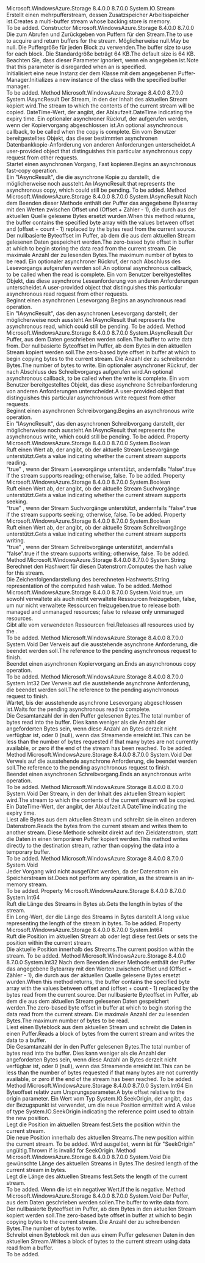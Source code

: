 <Type Name="MultiBufferMemoryStream" FullName="Microsoft.WindowsAzure.Storage.Core.MultiBufferMemoryStream">
  <TypeSignature Language="C#" Value="public class MultiBufferMemoryStream : System.IO.Stream" />
  <TypeSignature Language="ILAsm" Value=".class public auto ansi beforefieldinit MultiBufferMemoryStream extends System.IO.Stream" />
  <TypeSignature Language="DocId" Value="T:Microsoft.WindowsAzure.Storage.Core.MultiBufferMemoryStream" />
  <TypeSignature Language="VB.NET" Value="Public Class MultiBufferMemoryStream&#xA;Inherits Stream" />
  <TypeSignature Language="F#" Value="type MultiBufferMemoryStream = class&#xA;    inherit Stream" />
  <AssemblyInfo>
    <AssemblyName>Microsoft.WindowsAzure.Storage</AssemblyName>
    <AssemblyVersion>8.4.0.0</AssemblyVersion>
    <AssemblyVersion>8.7.0.0</AssemblyVersion>
  </AssemblyInfo>
  <Base>
    <BaseTypeName>System.IO.Stream</BaseTypeName>
  </Base>
  <Interfaces />
  <Docs>
    <summary>
            <span data-ttu-id="77913-101">Erstellt einen mehrpufferstream, dessen Zusatzspeicher Arbeitsspeicher ist.</span><span class="sxs-lookup"><span data-stu-id="77913-101">Creates a multi-buffer stream whose backing store is memory.</span></span>
            </summary>
    <remarks>To be added.</remarks>
  </Docs>
  <Members>
    <Member MemberName=".ctor">
      <MemberSignature Language="C#" Value="public MultiBufferMemoryStream (Microsoft.WindowsAzure.Storage.IBufferManager bufferManager, int bufferSize = 65536);" />
      <MemberSignature Language="ILAsm" Value=".method public hidebysig specialname rtspecialname instance void .ctor(class Microsoft.WindowsAzure.Storage.IBufferManager bufferManager, int32 bufferSize) cil managed" />
      <MemberSignature Language="DocId" Value="M:Microsoft.WindowsAzure.Storage.Core.MultiBufferMemoryStream.#ctor(Microsoft.WindowsAzure.Storage.IBufferManager,System.Int32)" />
      <MemberSignature Language="VB.NET" Value="Public Sub New (bufferManager As IBufferManager, Optional bufferSize As Integer = 65536)" />
      <MemberSignature Language="F#" Value="new Microsoft.WindowsAzure.Storage.Core.MultiBufferMemoryStream : Microsoft.WindowsAzure.Storage.IBufferManager * int -&gt; Microsoft.WindowsAzure.Storage.Core.MultiBufferMemoryStream" Usage="new Microsoft.WindowsAzure.Storage.Core.MultiBufferMemoryStream (bufferManager, bufferSize)" />
      <MemberType>Constructor</MemberType>
      <AssemblyInfo>
        <AssemblyName>Microsoft.WindowsAzure.Storage</AssemblyName>
        <AssemblyVersion>8.4.0.0</AssemblyVersion>
        <AssemblyVersion>8.7.0.0</AssemblyVersion>
      </AssemblyInfo>
      <Parameters>
        <Parameter Name="bufferManager" Type="Microsoft.WindowsAzure.Storage.IBufferManager" />
        <Parameter Name="bufferSize" Type="System.Int32" />
      </Parameters>
      <Docs>
        <param name="bufferManager"><span data-ttu-id="77913-102">Die <see cref="T:Microsoft.WindowsAzure.Storage.IBufferManager" /> zum Abrufen und Zurückgeben von Puffern für den Stream.</span><span class="sxs-lookup"><span data-stu-id="77913-102">The <see cref="T:Microsoft.WindowsAzure.Storage.IBufferManager" /> to use to acquire and return buffers for the stream.</span></span> <span data-ttu-id="77913-103">Möglicherweise <c>null</c>.</span><span class="sxs-lookup"><span data-stu-id="77913-103">May be <c>null</c>.</span></span></param>
        <param name="bufferSize"><span data-ttu-id="77913-104">Die Puffergröße für jeden Block zu verwenden.</span><span class="sxs-lookup"><span data-stu-id="77913-104">The buffer size to use for each block.</span></span> <span data-ttu-id="77913-105">Die Standardgröße beträgt 64 KB.</span><span class="sxs-lookup"><span data-stu-id="77913-105">The default size is 64 KB.</span></span> <span data-ttu-id="77913-106">Beachten Sie, dass dieser Parameter ignoriert, wenn ein <see cref="T:Microsoft.WindowsAzure.Storage.IBufferManager" /> angegeben ist.</span><span class="sxs-lookup"><span data-stu-id="77913-106">Note that this parameter is disregarded when an <see cref="T:Microsoft.WindowsAzure.Storage.IBufferManager" /> is specified.</span></span></param>
        <summary>
             <span data-ttu-id="77913-107">Initialisiert eine neue Instanz der dem <see cref="T:Microsoft.WindowsAzure.Storage.Core.MultiBufferMemoryStream" /> Klasse mit dem angegebenen Puffer-Manager.</span><span class="sxs-lookup"><span data-stu-id="77913-107">Initializes a new instance of the <see cref="T:Microsoft.WindowsAzure.Storage.Core.MultiBufferMemoryStream" /> class with the specified buffer manager.</span></span>
            </summary>
        <remarks>To be added.</remarks>
      </Docs>
    </Member>
    <Member MemberName="BeginFastCopyTo">
      <MemberSignature Language="C#" Value="public IAsyncResult BeginFastCopyTo (System.IO.Stream destination, Nullable&lt;DateTime&gt; expiryTime, AsyncCallback callback, object state);" />
      <MemberSignature Language="ILAsm" Value=".method public hidebysig instance class System.IAsyncResult BeginFastCopyTo(class System.IO.Stream destination, valuetype System.Nullable`1&lt;valuetype System.DateTime&gt; expiryTime, class System.AsyncCallback callback, object state) cil managed" />
      <MemberSignature Language="DocId" Value="M:Microsoft.WindowsAzure.Storage.Core.MultiBufferMemoryStream.BeginFastCopyTo(System.IO.Stream,System.Nullable{System.DateTime},System.AsyncCallback,System.Object)" />
      <MemberSignature Language="VB.NET" Value="Public Function BeginFastCopyTo (destination As Stream, expiryTime As Nullable(Of DateTime), callback As AsyncCallback, state As Object) As IAsyncResult" />
      <MemberSignature Language="F#" Value="member this.BeginFastCopyTo : System.IO.Stream * Nullable&lt;DateTime&gt; * AsyncCallback * obj -&gt; IAsyncResult" Usage="multiBufferMemoryStream.BeginFastCopyTo (destination, expiryTime, callback, state)" />
      <MemberType>Method</MemberType>
      <AssemblyInfo>
        <AssemblyName>Microsoft.WindowsAzure.Storage</AssemblyName>
        <AssemblyVersion>8.4.0.0</AssemblyVersion>
        <AssemblyVersion>8.7.0.0</AssemblyVersion>
      </AssemblyInfo>
      <ReturnValue>
        <ReturnType>System.IAsyncResult</ReturnType>
      </ReturnValue>
      <Parameters>
        <Parameter Name="destination" Type="System.IO.Stream" />
        <Parameter Name="expiryTime" Type="System.Nullable&lt;System.DateTime&gt;" />
        <Parameter Name="callback" Type="System.AsyncCallback" />
        <Parameter Name="state" Type="System.Object" />
      </Parameters>
      <Docs>
        <param name="destination"><span data-ttu-id="77913-108">Der Stream, in den der Inhalt des aktuellen Stream kopiert wird.</span><span class="sxs-lookup"><span data-stu-id="77913-108">The stream to which the contents of the current stream will be copied.</span></span></param>
        <param name="expiryTime"><span data-ttu-id="77913-109">DateTime-Wert, der angibt, der Ablaufzeit.</span><span class="sxs-lookup"><span data-stu-id="77913-109">DateTime indicating the expiry time.</span></span></param>
        <param name="callback"><span data-ttu-id="77913-110">Ein optionaler asynchroner Rückruf, der aufgerufen werden, wenn der Kopiervorgang abgeschlossen ist.</span><span class="sxs-lookup"><span data-stu-id="77913-110">An optional asynchronous callback, to be called when the copy is complete.</span></span></param>
        <param name="state"><span data-ttu-id="77913-111">Ein vom Benutzer bereitgestelltes Objekt, das dieser bestimmten asynchronen Datenbankkopie-Anforderung von anderen Anforderungen unterscheidet.</span><span class="sxs-lookup"><span data-stu-id="77913-111">A user-provided object that distinguishes this particular asynchronous copy request from other requests.</span></span></param>
        <summary>
            <span data-ttu-id="77913-112">Startet einen asynchronen Vorgang, Fast kopieren.</span><span class="sxs-lookup"><span data-stu-id="77913-112">Begins an asynchronous fast-copy operation.</span></span>
            </summary>
        <returns><span data-ttu-id="77913-113">Ein "IAsyncResult", die die asynchrone Kopie zu darstellt, die möglicherweise noch aussteht.</span><span class="sxs-lookup"><span data-stu-id="77913-113">An IAsyncResult that represents the asynchronous copy, which could still be pending.</span></span></returns>
        <remarks>To be added.</remarks>
      </Docs>
    </Member>
    <Member MemberName="BeginRead">
      <MemberSignature Language="C#" Value="public override IAsyncResult BeginRead (byte[] buffer, int offset, int count, AsyncCallback callback, object state);" />
      <MemberSignature Language="ILAsm" Value=".method public hidebysig virtual instance class System.IAsyncResult BeginRead(unsigned int8[] buffer, int32 offset, int32 count, class System.AsyncCallback callback, object state) cil managed" />
      <MemberSignature Language="DocId" Value="M:Microsoft.WindowsAzure.Storage.Core.MultiBufferMemoryStream.BeginRead(System.Byte[],System.Int32,System.Int32,System.AsyncCallback,System.Object)" />
      <MemberSignature Language="VB.NET" Value="Public Overrides Function BeginRead (buffer As Byte(), offset As Integer, count As Integer, callback As AsyncCallback, state As Object) As IAsyncResult" />
      <MemberSignature Language="F#" Value="override this.BeginRead : byte[] * int * int * AsyncCallback * obj -&gt; IAsyncResult" Usage="multiBufferMemoryStream.BeginRead (buffer, offset, count, callback, state)" />
      <MemberType>Method</MemberType>
      <AssemblyInfo>
        <AssemblyName>Microsoft.WindowsAzure.Storage</AssemblyName>
        <AssemblyVersion>8.4.0.0</AssemblyVersion>
        <AssemblyVersion>8.7.0.0</AssemblyVersion>
      </AssemblyInfo>
      <ReturnValue>
        <ReturnType>System.IAsyncResult</ReturnType>
      </ReturnValue>
      <Parameters>
        <Parameter Name="buffer" Type="System.Byte[]" />
        <Parameter Name="offset" Type="System.Int32" />
        <Parameter Name="count" Type="System.Int32" />
        <Parameter Name="callback" Type="System.AsyncCallback" />
        <Parameter Name="state" Type="System.Object" />
      </Parameters>
      <Docs>
        <param name="buffer"><span data-ttu-id="77913-114">Nach dem Beenden dieser Methode enthält der Puffer das angegebene Bytearray mit den Werten zwischen Offset und (Offset + Zähler - 1), die durch aus der aktuellen Quelle gelesene Bytes ersetzt wurden.</span><span class="sxs-lookup"><span data-stu-id="77913-114">When this method returns, the buffer contains the specified byte array with the values between offset and (offset + count - 1) replaced by the bytes read from the current source.</span></span></param>
        <param name="offset"><span data-ttu-id="77913-115">Der nullbasierte Byteoffset im Puffer, ab dem die aus dem aktuellen Stream gelesenen Daten gespeichert werden.</span><span class="sxs-lookup"><span data-stu-id="77913-115">The zero-based byte offset in buffer at which to begin storing the data read from the current stream.</span></span></param>
        <param name="count"><span data-ttu-id="77913-116">Die maximale Anzahl der zu lesenden Bytes.</span><span class="sxs-lookup"><span data-stu-id="77913-116">The maximum number of bytes to be read.</span></span></param>
        <param name="callback"><span data-ttu-id="77913-117">Ein optionaler asynchroner Rückruf, der nach Abschluss des Lesevorgangs aufgerufen werden soll.</span><span class="sxs-lookup"><span data-stu-id="77913-117">An optional asynchronous callback, to be called when the read is complete.</span></span></param>
        <param name="state"><span data-ttu-id="77913-118">Ein vom Benutzer bereitgestelltes Objekt, das diese asynchrone Leseanforderung von anderen Anforderungen unterscheidet.</span><span class="sxs-lookup"><span data-stu-id="77913-118">A user-provided object that distinguishes this particular asynchronous read request from other requests.</span></span></param>
        <summary>
            <span data-ttu-id="77913-119">Beginnt einen asynchronen Lesevorgang.</span><span class="sxs-lookup"><span data-stu-id="77913-119">Begins an asynchronous read operation.</span></span>
            </summary>
        <returns><span data-ttu-id="77913-120">Ein "IAsyncResult", das den asynchronen Lesevorgang darstellt, der möglicherweise noch aussteht.</span><span class="sxs-lookup"><span data-stu-id="77913-120">An IAsyncResult that represents the asynchronous read, which could still be pending.</span></span></returns>
        <remarks>To be added.</remarks>
      </Docs>
    </Member>
    <Member MemberName="BeginWrite">
      <MemberSignature Language="C#" Value="public override IAsyncResult BeginWrite (byte[] buffer, int offset, int count, AsyncCallback callback, object state);" />
      <MemberSignature Language="ILAsm" Value=".method public hidebysig virtual instance class System.IAsyncResult BeginWrite(unsigned int8[] buffer, int32 offset, int32 count, class System.AsyncCallback callback, object state) cil managed" />
      <MemberSignature Language="DocId" Value="M:Microsoft.WindowsAzure.Storage.Core.MultiBufferMemoryStream.BeginWrite(System.Byte[],System.Int32,System.Int32,System.AsyncCallback,System.Object)" />
      <MemberSignature Language="VB.NET" Value="Public Overrides Function BeginWrite (buffer As Byte(), offset As Integer, count As Integer, callback As AsyncCallback, state As Object) As IAsyncResult" />
      <MemberSignature Language="F#" Value="override this.BeginWrite : byte[] * int * int * AsyncCallback * obj -&gt; IAsyncResult" Usage="multiBufferMemoryStream.BeginWrite (buffer, offset, count, callback, state)" />
      <MemberType>Method</MemberType>
      <AssemblyInfo>
        <AssemblyName>Microsoft.WindowsAzure.Storage</AssemblyName>
        <AssemblyVersion>8.4.0.0</AssemblyVersion>
        <AssemblyVersion>8.7.0.0</AssemblyVersion>
      </AssemblyInfo>
      <ReturnValue>
        <ReturnType>System.IAsyncResult</ReturnType>
      </ReturnValue>
      <Parameters>
        <Parameter Name="buffer" Type="System.Byte[]" />
        <Parameter Name="offset" Type="System.Int32" />
        <Parameter Name="count" Type="System.Int32" />
        <Parameter Name="callback" Type="System.AsyncCallback" />
        <Parameter Name="state" Type="System.Object" />
      </Parameters>
      <Docs>
        <param name="buffer"><span data-ttu-id="77913-121">Der Puffer, aus dem Daten geschrieben werden sollen.</span><span class="sxs-lookup"><span data-stu-id="77913-121">The buffer to write data from.</span></span></param>
        <param name="offset"><span data-ttu-id="77913-122">Der nullbasierte Byteoffset im Puffer, ab dem Bytes in den aktuellen Stream kopiert werden soll.</span><span class="sxs-lookup"><span data-stu-id="77913-122">The zero-based byte offset in buffer at which to begin copying bytes to the current stream.</span></span></param>
        <param name="count"><span data-ttu-id="77913-123">Die Anzahl der zu schreibenden Bytes.</span><span class="sxs-lookup"><span data-stu-id="77913-123">The number of bytes to write.</span></span></param>
        <param name="callback"><span data-ttu-id="77913-124">Ein optionaler asynchroner Rückruf, der nach Abschluss des Schreibvorgangs aufgerufen wird.</span><span class="sxs-lookup"><span data-stu-id="77913-124">An optional asynchronous callback, to be called when the write is complete.</span></span></param>
        <param name="state"><span data-ttu-id="77913-125">Ein vom Benutzer bereitgestelltes Objekt, das diese asynchrone Schreibanforderung von anderen Anforderungen unterscheidet.</span><span class="sxs-lookup"><span data-stu-id="77913-125">A user-provided object that distinguishes this particular asynchronous write request from other requests.</span></span></param>
        <summary>
            <span data-ttu-id="77913-126">Beginnt einen asynchronen Schreibvorgang.</span><span class="sxs-lookup"><span data-stu-id="77913-126">Begins an asynchronous write operation.</span></span>
            </summary>
        <returns><span data-ttu-id="77913-127">Ein "IAsyncResult", das den asynchronen Schreibvorgang darstellt, der möglicherweise noch aussteht.</span><span class="sxs-lookup"><span data-stu-id="77913-127">An IAsyncResult that represents the asynchronous write, which could still be pending.</span></span></returns>
        <remarks>To be added.</remarks>
      </Docs>
    </Member>
    <Member MemberName="CanRead">
      <MemberSignature Language="C#" Value="public override bool CanRead { get; }" />
      <MemberSignature Language="ILAsm" Value=".property instance bool CanRead" />
      <MemberSignature Language="DocId" Value="P:Microsoft.WindowsAzure.Storage.Core.MultiBufferMemoryStream.CanRead" />
      <MemberSignature Language="VB.NET" Value="Public Overrides ReadOnly Property CanRead As Boolean" />
      <MemberSignature Language="F#" Value="member this.CanRead : bool" Usage="Microsoft.WindowsAzure.Storage.Core.MultiBufferMemoryStream.CanRead" />
      <MemberType>Property</MemberType>
      <AssemblyInfo>
        <AssemblyName>Microsoft.WindowsAzure.Storage</AssemblyName>
        <AssemblyVersion>8.4.0.0</AssemblyVersion>
        <AssemblyVersion>8.7.0.0</AssemblyVersion>
      </AssemblyInfo>
      <ReturnValue>
        <ReturnType>System.Boolean</ReturnType>
      </ReturnValue>
      <Docs>
        <summary>
            <span data-ttu-id="77913-128">Ruft einen Wert ab, der angibt, ob der aktuelle Stream Lesevorgänge unterstützt.</span><span class="sxs-lookup"><span data-stu-id="77913-128">Gets a value indicating whether the current stream supports reading.</span></span>
            </summary>
        <value>
          <span data-ttu-id="77913-129"><c>"true"</c> , wenn der Stream Lesevorgänge unterstützt, andernfalls <c>"false"</c>.</span><span class="sxs-lookup"><span data-stu-id="77913-129"><c>true</c> if the stream supports reading; otherwise, <c>false</c>.</span></span></value>
        <remarks>To be added.</remarks>
      </Docs>
    </Member>
    <Member MemberName="CanSeek">
      <MemberSignature Language="C#" Value="public override bool CanSeek { get; }" />
      <MemberSignature Language="ILAsm" Value=".property instance bool CanSeek" />
      <MemberSignature Language="DocId" Value="P:Microsoft.WindowsAzure.Storage.Core.MultiBufferMemoryStream.CanSeek" />
      <MemberSignature Language="VB.NET" Value="Public Overrides ReadOnly Property CanSeek As Boolean" />
      <MemberSignature Language="F#" Value="member this.CanSeek : bool" Usage="Microsoft.WindowsAzure.Storage.Core.MultiBufferMemoryStream.CanSeek" />
      <MemberType>Property</MemberType>
      <AssemblyInfo>
        <AssemblyName>Microsoft.WindowsAzure.Storage</AssemblyName>
        <AssemblyVersion>8.4.0.0</AssemblyVersion>
        <AssemblyVersion>8.7.0.0</AssemblyVersion>
      </AssemblyInfo>
      <ReturnValue>
        <ReturnType>System.Boolean</ReturnType>
      </ReturnValue>
      <Docs>
        <summary>
            <span data-ttu-id="77913-130">Ruft einen Wert ab, der angibt, ob der aktuelle Stream Suchvorgänge unterstützt.</span><span class="sxs-lookup"><span data-stu-id="77913-130">Gets a value indicating whether the current stream supports seeking.</span></span>
            </summary>
        <value>
          <span data-ttu-id="77913-131"><c>"true"</c> , wenn der Stream Suchvorgänge unterstützt, andernfalls <c>"false"</c>.</span><span class="sxs-lookup"><span data-stu-id="77913-131"><c>true</c> if the stream supports seeking; otherwise, <c>false</c>.</span></span></value>
        <remarks>To be added.</remarks>
      </Docs>
    </Member>
    <Member MemberName="CanWrite">
      <MemberSignature Language="C#" Value="public override bool CanWrite { get; }" />
      <MemberSignature Language="ILAsm" Value=".property instance bool CanWrite" />
      <MemberSignature Language="DocId" Value="P:Microsoft.WindowsAzure.Storage.Core.MultiBufferMemoryStream.CanWrite" />
      <MemberSignature Language="VB.NET" Value="Public Overrides ReadOnly Property CanWrite As Boolean" />
      <MemberSignature Language="F#" Value="member this.CanWrite : bool" Usage="Microsoft.WindowsAzure.Storage.Core.MultiBufferMemoryStream.CanWrite" />
      <MemberType>Property</MemberType>
      <AssemblyInfo>
        <AssemblyName>Microsoft.WindowsAzure.Storage</AssemblyName>
        <AssemblyVersion>8.4.0.0</AssemblyVersion>
        <AssemblyVersion>8.7.0.0</AssemblyVersion>
      </AssemblyInfo>
      <ReturnValue>
        <ReturnType>System.Boolean</ReturnType>
      </ReturnValue>
      <Docs>
        <summary>
            <span data-ttu-id="77913-132">Ruft einen Wert ab, der angibt, ob der aktuelle Stream Schreibvorgänge unterstützt.</span><span class="sxs-lookup"><span data-stu-id="77913-132">Gets a value indicating whether the current stream supports writing.</span></span>
            </summary>
        <value>
          <span data-ttu-id="77913-133"><c>"true"</c> , wenn der Stream Schreibvorgänge unterstützt, andernfalls <c>"false"</c>.</span><span class="sxs-lookup"><span data-stu-id="77913-133"><c>true</c> if the stream supports writing; otherwise, <c>false</c>.</span></span></value>
        <remarks>To be added.</remarks>
      </Docs>
    </Member>
    <Member MemberName="ComputeMD5Hash">
      <MemberSignature Language="C#" Value="public string ComputeMD5Hash ();" />
      <MemberSignature Language="ILAsm" Value=".method public hidebysig instance string ComputeMD5Hash() cil managed" />
      <MemberSignature Language="DocId" Value="M:Microsoft.WindowsAzure.Storage.Core.MultiBufferMemoryStream.ComputeMD5Hash" />
      <MemberSignature Language="VB.NET" Value="Public Function ComputeMD5Hash () As String" />
      <MemberSignature Language="F#" Value="member this.ComputeMD5Hash : unit -&gt; string" Usage="multiBufferMemoryStream.ComputeMD5Hash " />
      <MemberType>Method</MemberType>
      <AssemblyInfo>
        <AssemblyName>Microsoft.WindowsAzure.Storage</AssemblyName>
        <AssemblyVersion>8.4.0.0</AssemblyVersion>
        <AssemblyVersion>8.7.0.0</AssemblyVersion>
      </AssemblyInfo>
      <ReturnValue>
        <ReturnType>System.String</ReturnType>
      </ReturnValue>
      <Parameters />
      <Docs>
        <summary>
            <span data-ttu-id="77913-134">Berechnet den Hashwert für diesen Datenstrom.</span><span class="sxs-lookup"><span data-stu-id="77913-134">Computes the hash value for this stream.</span></span>
            </summary>
        <returns><span data-ttu-id="77913-135">Die Zeichenfolgendarstellung des berechneten Hashwerts.</span><span class="sxs-lookup"><span data-stu-id="77913-135">String representation of the computed hash value.</span></span></returns>
        <remarks>To be added.</remarks>
      </Docs>
    </Member>
    <Member MemberName="Dispose">
      <MemberSignature Language="C#" Value="protected override void Dispose (bool disposing);" />
      <MemberSignature Language="ILAsm" Value=".method familyhidebysig virtual instance void Dispose(bool disposing) cil managed" />
      <MemberSignature Language="DocId" Value="M:Microsoft.WindowsAzure.Storage.Core.MultiBufferMemoryStream.Dispose(System.Boolean)" />
      <MemberSignature Language="VB.NET" Value="Protected Overrides Sub Dispose (disposing As Boolean)" />
      <MemberSignature Language="F#" Value="override this.Dispose : bool -&gt; unit" Usage="multiBufferMemoryStream.Dispose disposing" />
      <MemberType>Method</MemberType>
      <AssemblyInfo>
        <AssemblyName>Microsoft.WindowsAzure.Storage</AssemblyName>
        <AssemblyVersion>8.4.0.0</AssemblyVersion>
        <AssemblyVersion>8.7.0.0</AssemblyVersion>
      </AssemblyInfo>
      <ReturnValue>
        <ReturnType>System.Void</ReturnType>
      </ReturnValue>
      <Parameters>
        <Parameter Name="disposing" Type="System.Boolean" />
      </Parameters>
      <Docs>
        <param name="disposing"><span data-ttu-id="77913-136">true, um sowohl verwaltete als auch nicht verwaltete Ressourcen freizugeben, false, um nur nicht verwaltete Ressourcen freizugeben.</span><span class="sxs-lookup"><span data-stu-id="77913-136">true to release both managed and unmanaged resources; false to release only unmanaged resources.</span></span></param>
        <summary>
            <span data-ttu-id="77913-137">Gibt alle vom <see cref="T:Microsoft.WindowsAzure.Storage.Core.MultiBufferMemoryStream" /> verwendeten Ressourcen frei.</span><span class="sxs-lookup"><span data-stu-id="77913-137">Releases all resources used by the <see cref="T:Microsoft.WindowsAzure.Storage.Core.MultiBufferMemoryStream" />.</span></span>
            </summary>
        <remarks>To be added.</remarks>
      </Docs>
    </Member>
    <Member MemberName="EndFastCopyTo">
      <MemberSignature Language="C#" Value="public void EndFastCopyTo (IAsyncResult asyncResult);" />
      <MemberSignature Language="ILAsm" Value=".method public hidebysig instance void EndFastCopyTo(class System.IAsyncResult asyncResult) cil managed" />
      <MemberSignature Language="DocId" Value="M:Microsoft.WindowsAzure.Storage.Core.MultiBufferMemoryStream.EndFastCopyTo(System.IAsyncResult)" />
      <MemberSignature Language="VB.NET" Value="Public Sub EndFastCopyTo (asyncResult As IAsyncResult)" />
      <MemberSignature Language="F#" Value="member this.EndFastCopyTo : IAsyncResult -&gt; unit" Usage="multiBufferMemoryStream.EndFastCopyTo asyncResult" />
      <MemberType>Method</MemberType>
      <AssemblyInfo>
        <AssemblyName>Microsoft.WindowsAzure.Storage</AssemblyName>
        <AssemblyVersion>8.4.0.0</AssemblyVersion>
        <AssemblyVersion>8.7.0.0</AssemblyVersion>
      </AssemblyInfo>
      <ReturnValue>
        <ReturnType>System.Void</ReturnType>
      </ReturnValue>
      <Parameters>
        <Parameter Name="asyncResult" Type="System.IAsyncResult" />
      </Parameters>
      <Docs>
        <param name="asyncResult"><span data-ttu-id="77913-138">Der Verweis auf die ausstehende asynchrone Anforderung, die beendet werden soll.</span><span class="sxs-lookup"><span data-stu-id="77913-138">The reference to the pending asynchronous request to finish.</span></span></param>
        <summary>
            <span data-ttu-id="77913-139">Beendet einen asynchronen Kopiervorgang an.</span><span class="sxs-lookup"><span data-stu-id="77913-139">Ends an asynchronous copy operation.</span></span>
            </summary>
        <remarks>To be added.</remarks>
      </Docs>
    </Member>
    <Member MemberName="EndRead">
      <MemberSignature Language="C#" Value="public override int EndRead (IAsyncResult asyncResult);" />
      <MemberSignature Language="ILAsm" Value=".method public hidebysig virtual instance int32 EndRead(class System.IAsyncResult asyncResult) cil managed" />
      <MemberSignature Language="DocId" Value="M:Microsoft.WindowsAzure.Storage.Core.MultiBufferMemoryStream.EndRead(System.IAsyncResult)" />
      <MemberSignature Language="VB.NET" Value="Public Overrides Function EndRead (asyncResult As IAsyncResult) As Integer" />
      <MemberSignature Language="F#" Value="override this.EndRead : IAsyncResult -&gt; int" Usage="multiBufferMemoryStream.EndRead asyncResult" />
      <MemberType>Method</MemberType>
      <AssemblyInfo>
        <AssemblyName>Microsoft.WindowsAzure.Storage</AssemblyName>
        <AssemblyVersion>8.4.0.0</AssemblyVersion>
        <AssemblyVersion>8.7.0.0</AssemblyVersion>
      </AssemblyInfo>
      <ReturnValue>
        <ReturnType>System.Int32</ReturnType>
      </ReturnValue>
      <Parameters>
        <Parameter Name="asyncResult" Type="System.IAsyncResult" />
      </Parameters>
      <Docs>
        <param name="asyncResult"><span data-ttu-id="77913-140">Der Verweis auf die ausstehende asynchrone Anforderung, die beendet werden soll.</span><span class="sxs-lookup"><span data-stu-id="77913-140">The reference to the pending asynchronous request to finish.</span></span></param>
        <summary>
            <span data-ttu-id="77913-141">Wartet, bis der ausstehende asynchrone Lesevorgang abgeschlossen ist.</span><span class="sxs-lookup"><span data-stu-id="77913-141">Waits for the pending asynchronous read to complete.</span></span>
            </summary>
        <returns><span data-ttu-id="77913-142">Die Gesamtanzahl der in den Puffer gelesenen Bytes.</span><span class="sxs-lookup"><span data-stu-id="77913-142">The total number of bytes read into the buffer.</span></span> <span data-ttu-id="77913-143">Dies kann weniger als die Anzahl der angeforderten Bytes sein, wenn diese Anzahl an Bytes derzeit nicht verfügbar ist, oder 0 (null), wenn das Streamende erreicht ist.</span><span class="sxs-lookup"><span data-stu-id="77913-143">This can be less than the number of bytes requested if that many bytes are not currently available, or zero if the end of the stream has been reached.</span></span></returns>
        <remarks>To be added.</remarks>
      </Docs>
    </Member>
    <Member MemberName="EndWrite">
      <MemberSignature Language="C#" Value="public override void EndWrite (IAsyncResult asyncResult);" />
      <MemberSignature Language="ILAsm" Value=".method public hidebysig virtual instance void EndWrite(class System.IAsyncResult asyncResult) cil managed" />
      <MemberSignature Language="DocId" Value="M:Microsoft.WindowsAzure.Storage.Core.MultiBufferMemoryStream.EndWrite(System.IAsyncResult)" />
      <MemberSignature Language="VB.NET" Value="Public Overrides Sub EndWrite (asyncResult As IAsyncResult)" />
      <MemberSignature Language="F#" Value="override this.EndWrite : IAsyncResult -&gt; unit" Usage="multiBufferMemoryStream.EndWrite asyncResult" />
      <MemberType>Method</MemberType>
      <AssemblyInfo>
        <AssemblyName>Microsoft.WindowsAzure.Storage</AssemblyName>
        <AssemblyVersion>8.4.0.0</AssemblyVersion>
        <AssemblyVersion>8.7.0.0</AssemblyVersion>
      </AssemblyInfo>
      <ReturnValue>
        <ReturnType>System.Void</ReturnType>
      </ReturnValue>
      <Parameters>
        <Parameter Name="asyncResult" Type="System.IAsyncResult" />
      </Parameters>
      <Docs>
        <param name="asyncResult"><span data-ttu-id="77913-144">Der Verweis auf die ausstehende asynchrone Anforderung, die beendet werden soll.</span><span class="sxs-lookup"><span data-stu-id="77913-144">The reference to the pending asynchronous request to finish.</span></span></param>
        <summary>
            <span data-ttu-id="77913-145">Beendet einen asynchronen Schreibvorgang.</span><span class="sxs-lookup"><span data-stu-id="77913-145">Ends an asynchronous write operation.</span></span>
            </summary>
        <remarks>To be added.</remarks>
      </Docs>
    </Member>
    <Member MemberName="FastCopyTo">
      <MemberSignature Language="C#" Value="public void FastCopyTo (System.IO.Stream destination, Nullable&lt;DateTime&gt; expiryTime);" />
      <MemberSignature Language="ILAsm" Value=".method public hidebysig instance void FastCopyTo(class System.IO.Stream destination, valuetype System.Nullable`1&lt;valuetype System.DateTime&gt; expiryTime) cil managed" />
      <MemberSignature Language="DocId" Value="M:Microsoft.WindowsAzure.Storage.Core.MultiBufferMemoryStream.FastCopyTo(System.IO.Stream,System.Nullable{System.DateTime})" />
      <MemberSignature Language="VB.NET" Value="Public Sub FastCopyTo (destination As Stream, expiryTime As Nullable(Of DateTime))" />
      <MemberSignature Language="F#" Value="member this.FastCopyTo : System.IO.Stream * Nullable&lt;DateTime&gt; -&gt; unit" Usage="multiBufferMemoryStream.FastCopyTo (destination, expiryTime)" />
      <MemberType>Method</MemberType>
      <AssemblyInfo>
        <AssemblyName>Microsoft.WindowsAzure.Storage</AssemblyName>
        <AssemblyVersion>8.4.0.0</AssemblyVersion>
        <AssemblyVersion>8.7.0.0</AssemblyVersion>
      </AssemblyInfo>
      <ReturnValue>
        <ReturnType>System.Void</ReturnType>
      </ReturnValue>
      <Parameters>
        <Parameter Name="destination" Type="System.IO.Stream" />
        <Parameter Name="expiryTime" Type="System.Nullable&lt;System.DateTime&gt;" />
      </Parameters>
      <Docs>
        <param name="destination"><span data-ttu-id="77913-146">Der Stream, in den der Inhalt des aktuellen Stream kopiert wird.</span><span class="sxs-lookup"><span data-stu-id="77913-146">The stream to which the contents of the current stream will be copied.</span></span></param>
        <param name="expiryTime"><span data-ttu-id="77913-147">Ein DateTime-Wert, der angibt, der Ablaufzeit.</span><span class="sxs-lookup"><span data-stu-id="77913-147">A DateTime indicating the expiry time.</span></span></param>
        <summary>
            <span data-ttu-id="77913-148">Liest alle Bytes aus dem aktuellen Stream und schreibt sie in einen anderen Datenstrom.</span><span class="sxs-lookup"><span data-stu-id="77913-148">Reads the bytes from the current stream and writes them to another stream.</span></span> <span data-ttu-id="77913-149">Diese Methode schreibt direkt auf den Zieldatenstrom, statt die Daten in einen temporären Puffer kopiert werden.</span><span class="sxs-lookup"><span data-stu-id="77913-149">This method writes directly to the destination stream, rather than copying the data into a temporary buffer.</span></span>
            </summary>
        <remarks>To be added.</remarks>
      </Docs>
    </Member>
    <Member MemberName="Flush">
      <MemberSignature Language="C#" Value="public override void Flush ();" />
      <MemberSignature Language="ILAsm" Value=".method public hidebysig virtual instance void Flush() cil managed" />
      <MemberSignature Language="DocId" Value="M:Microsoft.WindowsAzure.Storage.Core.MultiBufferMemoryStream.Flush" />
      <MemberSignature Language="VB.NET" Value="Public Overrides Sub Flush ()" />
      <MemberSignature Language="F#" Value="override this.Flush : unit -&gt; unit" Usage="multiBufferMemoryStream.Flush " />
      <MemberType>Method</MemberType>
      <AssemblyInfo>
        <AssemblyName>Microsoft.WindowsAzure.Storage</AssemblyName>
        <AssemblyVersion>8.4.0.0</AssemblyVersion>
        <AssemblyVersion>8.7.0.0</AssemblyVersion>
      </AssemblyInfo>
      <ReturnValue>
        <ReturnType>System.Void</ReturnType>
      </ReturnValue>
      <Parameters />
      <Docs>
        <summary>
            <span data-ttu-id="77913-150">Jeder Vorgang wird nicht ausgeführt werden, da der Datenstrom ein Speicherstream ist.</span><span class="sxs-lookup"><span data-stu-id="77913-150">Does not perform any operation, as the stream is an in-memory stream.</span></span>
            </summary>
        <remarks>To be added.</remarks>
      </Docs>
    </Member>
    <Member MemberName="Length">
      <MemberSignature Language="C#" Value="public override long Length { get; }" />
      <MemberSignature Language="ILAsm" Value=".property instance int64 Length" />
      <MemberSignature Language="DocId" Value="P:Microsoft.WindowsAzure.Storage.Core.MultiBufferMemoryStream.Length" />
      <MemberSignature Language="VB.NET" Value="Public Overrides ReadOnly Property Length As Long" />
      <MemberSignature Language="F#" Value="member this.Length : int64" Usage="Microsoft.WindowsAzure.Storage.Core.MultiBufferMemoryStream.Length" />
      <MemberType>Property</MemberType>
      <AssemblyInfo>
        <AssemblyName>Microsoft.WindowsAzure.Storage</AssemblyName>
        <AssemblyVersion>8.4.0.0</AssemblyVersion>
        <AssemblyVersion>8.7.0.0</AssemblyVersion>
      </AssemblyInfo>
      <ReturnValue>
        <ReturnType>System.Int64</ReturnType>
      </ReturnValue>
      <Docs>
        <summary>
            <span data-ttu-id="77913-151">Ruft die Länge des Streams in Bytes ab.</span><span class="sxs-lookup"><span data-stu-id="77913-151">Gets the length in bytes of the stream.</span></span>
            </summary>
        <value><span data-ttu-id="77913-152">Ein Long-Wert, der die Länge des Streams in Bytes darstellt.</span><span class="sxs-lookup"><span data-stu-id="77913-152">A long value representing the length of the stream in bytes.</span></span></value>
        <remarks>To be added.</remarks>
      </Docs>
    </Member>
    <Member MemberName="Position">
      <MemberSignature Language="C#" Value="public override long Position { get; set; }" />
      <MemberSignature Language="ILAsm" Value=".property instance int64 Position" />
      <MemberSignature Language="DocId" Value="P:Microsoft.WindowsAzure.Storage.Core.MultiBufferMemoryStream.Position" />
      <MemberSignature Language="VB.NET" Value="Public Overrides Property Position As Long" />
      <MemberSignature Language="F#" Value="member this.Position : int64 with get, set" Usage="Microsoft.WindowsAzure.Storage.Core.MultiBufferMemoryStream.Position" />
      <MemberType>Property</MemberType>
      <AssemblyInfo>
        <AssemblyName>Microsoft.WindowsAzure.Storage</AssemblyName>
        <AssemblyVersion>8.4.0.0</AssemblyVersion>
        <AssemblyVersion>8.7.0.0</AssemblyVersion>
      </AssemblyInfo>
      <ReturnValue>
        <ReturnType>System.Int64</ReturnType>
      </ReturnValue>
      <Docs>
        <summary>
            <span data-ttu-id="77913-153">Ruft die Position im aktuellen Stream ab oder legt diese fest.</span><span class="sxs-lookup"><span data-stu-id="77913-153">Gets or sets the position within the current stream.</span></span>
            </summary>
        <value><span data-ttu-id="77913-154">Die aktuelle Position innerhalb des Streams.</span><span class="sxs-lookup"><span data-stu-id="77913-154">The current position within the stream.</span></span></value>
        <remarks>To be added.</remarks>
      </Docs>
    </Member>
    <Member MemberName="Read">
      <MemberSignature Language="C#" Value="public override int Read (byte[] buffer, int offset, int count);" />
      <MemberSignature Language="ILAsm" Value=".method public hidebysig virtual instance int32 Read(unsigned int8[] buffer, int32 offset, int32 count) cil managed" />
      <MemberSignature Language="DocId" Value="M:Microsoft.WindowsAzure.Storage.Core.MultiBufferMemoryStream.Read(System.Byte[],System.Int32,System.Int32)" />
      <MemberSignature Language="VB.NET" Value="Public Overrides Function Read (buffer As Byte(), offset As Integer, count As Integer) As Integer" />
      <MemberSignature Language="F#" Value="override this.Read : byte[] * int * int -&gt; int" Usage="multiBufferMemoryStream.Read (buffer, offset, count)" />
      <MemberType>Method</MemberType>
      <AssemblyInfo>
        <AssemblyName>Microsoft.WindowsAzure.Storage</AssemblyName>
        <AssemblyVersion>8.4.0.0</AssemblyVersion>
        <AssemblyVersion>8.7.0.0</AssemblyVersion>
      </AssemblyInfo>
      <ReturnValue>
        <ReturnType>System.Int32</ReturnType>
      </ReturnValue>
      <Parameters>
        <Parameter Name="buffer" Type="System.Byte[]" />
        <Parameter Name="offset" Type="System.Int32" />
        <Parameter Name="count" Type="System.Int32" />
      </Parameters>
      <Docs>
        <param name="buffer"><span data-ttu-id="77913-155">Nach dem Beenden dieser Methode enthält der Puffer das angegebene Bytearray mit den Werten zwischen Offset und (Offset + Zähler - 1), die durch aus der aktuellen Quelle gelesene Bytes ersetzt wurden.</span><span class="sxs-lookup"><span data-stu-id="77913-155">When this method returns, the buffer contains the specified byte array with the values between offset and (offset + count - 1) replaced by the bytes read from the current source.</span></span></param>
        <param name="offset"><span data-ttu-id="77913-156">Der nullbasierte Byteoffset im Puffer, ab dem die aus dem aktuellen Stream gelesenen Daten gespeichert werden.</span><span class="sxs-lookup"><span data-stu-id="77913-156">The zero-based byte offset in buffer at which to begin storing the data read from the current stream.</span></span></param>
        <param name="count"><span data-ttu-id="77913-157">Die maximale Anzahl der zu lesenden Bytes.</span><span class="sxs-lookup"><span data-stu-id="77913-157">The maximum number of bytes to be read.</span></span></param>
        <summary>
            <span data-ttu-id="77913-158">Liest einen Byteblock aus dem aktuellen Stream und schreibt die Daten in einen Puffer.</span><span class="sxs-lookup"><span data-stu-id="77913-158">Reads a block of bytes from the current stream and writes the data to a buffer.</span></span>
            </summary>
        <returns><span data-ttu-id="77913-159">Die Gesamtanzahl der in den Puffer gelesenen Bytes.</span><span class="sxs-lookup"><span data-stu-id="77913-159">The total number of bytes read into the buffer.</span></span> <span data-ttu-id="77913-160">Dies kann weniger als die Anzahl der angeforderten Bytes sein, wenn diese Anzahl an Bytes derzeit nicht verfügbar ist, oder 0 (null), wenn das Streamende erreicht ist.</span><span class="sxs-lookup"><span data-stu-id="77913-160">This can be less than the number of bytes requested if that many bytes are not currently available, or zero if the end of the stream has been reached.</span></span></returns>
        <remarks>To be added.</remarks>
      </Docs>
    </Member>
    <Member MemberName="Seek">
      <MemberSignature Language="C#" Value="public override long Seek (long offset, System.IO.SeekOrigin origin);" />
      <MemberSignature Language="ILAsm" Value=".method public hidebysig virtual instance int64 Seek(int64 offset, valuetype System.IO.SeekOrigin origin) cil managed" />
      <MemberSignature Language="DocId" Value="M:Microsoft.WindowsAzure.Storage.Core.MultiBufferMemoryStream.Seek(System.Int64,System.IO.SeekOrigin)" />
      <MemberSignature Language="VB.NET" Value="Public Overrides Function Seek (offset As Long, origin As SeekOrigin) As Long" />
      <MemberSignature Language="F#" Value="override this.Seek : int64 * System.IO.SeekOrigin -&gt; int64" Usage="multiBufferMemoryStream.Seek (offset, origin)" />
      <MemberType>Method</MemberType>
      <AssemblyInfo>
        <AssemblyName>Microsoft.WindowsAzure.Storage</AssemblyName>
        <AssemblyVersion>8.4.0.0</AssemblyVersion>
        <AssemblyVersion>8.7.0.0</AssemblyVersion>
      </AssemblyInfo>
      <ReturnValue>
        <ReturnType>System.Int64</ReturnType>
      </ReturnValue>
      <Parameters>
        <Parameter Name="offset" Type="System.Int64" />
        <Parameter Name="origin" Type="System.IO.SeekOrigin" />
      </Parameters>
      <Docs>
        <param name="offset"><span data-ttu-id="77913-161">Ein Byteoffset relativ zum Ursprungsparameter.</span><span class="sxs-lookup"><span data-stu-id="77913-161">A byte offset relative to the origin parameter.</span></span></param>
        <param name="origin"><span data-ttu-id="77913-162">Ein Wert vom Typ System.IO.SeekOrigin, der angibt, das der Bezugspunkt ist verwendet, um die neue Position ermittelt wird.</span><span class="sxs-lookup"><span data-stu-id="77913-162">A value of type System.IO.SeekOrigin indicating the reference point used to obtain the new position.</span></span></param>
        <summary>
            <span data-ttu-id="77913-163">Legt die Position im aktuellen Stream fest.</span><span class="sxs-lookup"><span data-stu-id="77913-163">Sets the position within the current stream.</span></span>
            </summary>
        <returns><span data-ttu-id="77913-164">Die neue Position innerhalb des aktuellen Streams.</span><span class="sxs-lookup"><span data-stu-id="77913-164">The new position within the current stream.</span></span></returns>
        <remarks>To be added.</remarks>
        <exception cref="T:System.ArgumentException"><span data-ttu-id="77913-165">Wird ausgelöst, wenn <paramref name="offset" /> ist für "SeekOrigin" ungültig.</span><span class="sxs-lookup"><span data-stu-id="77913-165">Thrown if <paramref name="offset" /> is invalid for SeekOrigin.</span></span></exception>
      </Docs>
    </Member>
    <Member MemberName="SetLength">
      <MemberSignature Language="C#" Value="public override void SetLength (long value);" />
      <MemberSignature Language="ILAsm" Value=".method public hidebysig virtual instance void SetLength(int64 value) cil managed" />
      <MemberSignature Language="DocId" Value="M:Microsoft.WindowsAzure.Storage.Core.MultiBufferMemoryStream.SetLength(System.Int64)" />
      <MemberSignature Language="VB.NET" Value="Public Overrides Sub SetLength (value As Long)" />
      <MemberSignature Language="F#" Value="override this.SetLength : int64 -&gt; unit" Usage="multiBufferMemoryStream.SetLength value" />
      <MemberType>Method</MemberType>
      <AssemblyInfo>
        <AssemblyName>Microsoft.WindowsAzure.Storage</AssemblyName>
        <AssemblyVersion>8.4.0.0</AssemblyVersion>
        <AssemblyVersion>8.7.0.0</AssemblyVersion>
      </AssemblyInfo>
      <ReturnValue>
        <ReturnType>System.Void</ReturnType>
      </ReturnValue>
      <Parameters>
        <Parameter Name="value" Type="System.Int64" />
      </Parameters>
      <Docs>
        <param name="value"><span data-ttu-id="77913-166">Die gewünschte Länge des aktuellen Streams in Bytes.</span><span class="sxs-lookup"><span data-stu-id="77913-166">The desired length of the current stream in bytes.</span></span></param>
        <summary>
            <span data-ttu-id="77913-167">Legt die Länge des aktuellen Streams fest.</span><span class="sxs-lookup"><span data-stu-id="77913-167">Sets the length of the current stream.</span></span>
            </summary>
        <remarks>To be added.</remarks>
        <exception cref="T:System.ArgumentOutOfRangeException"><span data-ttu-id="77913-168">Wenn die <paramref name="value" /> ist ein negativer Wert.</span><span class="sxs-lookup"><span data-stu-id="77913-168">If the <paramref name="value" /> is negative.</span></span></exception>
      </Docs>
    </Member>
    <Member MemberName="Write">
      <MemberSignature Language="C#" Value="public override void Write (byte[] buffer, int offset, int count);" />
      <MemberSignature Language="ILAsm" Value=".method public hidebysig virtual instance void Write(unsigned int8[] buffer, int32 offset, int32 count) cil managed" />
      <MemberSignature Language="DocId" Value="M:Microsoft.WindowsAzure.Storage.Core.MultiBufferMemoryStream.Write(System.Byte[],System.Int32,System.Int32)" />
      <MemberSignature Language="VB.NET" Value="Public Overrides Sub Write (buffer As Byte(), offset As Integer, count As Integer)" />
      <MemberSignature Language="F#" Value="override this.Write : byte[] * int * int -&gt; unit" Usage="multiBufferMemoryStream.Write (buffer, offset, count)" />
      <MemberType>Method</MemberType>
      <AssemblyInfo>
        <AssemblyName>Microsoft.WindowsAzure.Storage</AssemblyName>
        <AssemblyVersion>8.4.0.0</AssemblyVersion>
        <AssemblyVersion>8.7.0.0</AssemblyVersion>
      </AssemblyInfo>
      <ReturnValue>
        <ReturnType>System.Void</ReturnType>
      </ReturnValue>
      <Parameters>
        <Parameter Name="buffer" Type="System.Byte[]" />
        <Parameter Name="offset" Type="System.Int32" />
        <Parameter Name="count" Type="System.Int32" />
      </Parameters>
      <Docs>
        <param name="buffer"><span data-ttu-id="77913-169">Der Puffer, aus dem Daten geschrieben werden sollen.</span><span class="sxs-lookup"><span data-stu-id="77913-169">The buffer to write data from.</span></span></param>
        <param name="offset"><span data-ttu-id="77913-170">Der nullbasierte Byteoffset im Puffer, ab dem Bytes in den aktuellen Stream kopiert werden soll.</span><span class="sxs-lookup"><span data-stu-id="77913-170">The zero-based byte offset in buffer at which to begin copying bytes to the current stream.</span></span></param>
        <param name="count"><span data-ttu-id="77913-171">Die Anzahl der zu schreibenden Bytes.</span><span class="sxs-lookup"><span data-stu-id="77913-171">The number of bytes to write.</span></span> </param>
        <summary>
            <span data-ttu-id="77913-172">Schreibt einen Byteblock mit den aus einem Puffer gelesenen Daten in den aktuellen Stream.</span><span class="sxs-lookup"><span data-stu-id="77913-172">Writes a block of bytes to the current stream using data read from a buffer.</span></span>
            </summary>
        <remarks>To be added.</remarks>
      </Docs>
    </Member>
  </Members>
</Type>